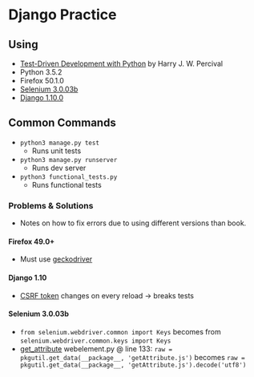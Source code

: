 # Django Practice

## Using
* [Test-Driven Development with Python][1] by Harry J. W. Percival
* Python 3.5.2
* Firefox 50.1.0
* [Selenium 3.0.03b][2]
* [Django 1.10.0][3]

## Common Commands
* `python3 manage.py test`
    * Runs unit tests
* `python3 manage.py runserver`
    * Runs dev server
* `python3 functional_tests.py`
    * Runs functional tests

### Problems & Solutions
* Notes on how to fix errors due to using different versions than book.

#### Firefox 49.0+
* Must use [geckodriver][6]

#### Django 1.10
* [CSRF token][5] changes on every reload -> breaks tests

#### Selenium 3.0.03b
* `from selenium.webdriver.common import Keys` becomes from `selenium.webdriver.common.keys import Keys`
* [get_attribute][4] webelement.py @ line 133: `raw = pkgutil.get_data(__package__, 'getAttribute.js')` becomes `raw = pkgutil.get_data(__package__, 'getAttribute.js').decode('utf8')`

[1]: http://chimera.labs.oreilly.com/books/1234000000754/index.html
[2]: https://pypi.python.org/pypi/selenium
[3]: https://docs.djangoproject.com/en/1.10/
[4]: http://stackoverflow.com/questions/39527858/how-can-i-disable-web-driver-exceptions-when-using-the-mozilla-marionette-web-dr
[5]: https://gist.github.com/horvatha/2e11b48f431c53b101db6cb817b2fc7f
[6]: https://github.com/mozilla/geckodriver